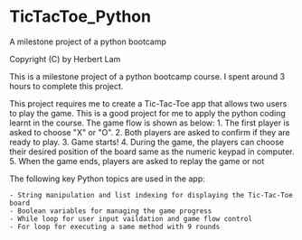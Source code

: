 # TicTacToe_Python
A milestone project of a python bootcamp

Copyright (C) by Herbert Lam

This is a milestone project of a python bootcamp course. I spent around 3 hours to complete this project.

This project requires me to create a Tic-Tac-Toe app that allows two users to play the game. This is a good project for me to apply the python coding learnt in the course. The game flow is shown as below:
    1. The first player is asked to choose "X" or "O".
    2. Both players are asked to confirm if they are ready to play.
    3. Game starts!
    4. During the game, the players can choose their desired position of the board same as the numeric keypad in computer.
    5. When the game ends, players are asked to replay the game or not

The following key Python topics are used in the app:

    - String manipulation and list indexing for displaying the Tic-Tac-Toe board
    - Boolean variables for managing the game progress
    - While loop for user input vaildation and game flow control
    - For loop for executing a same method with 9 rounds
